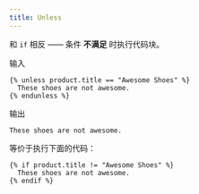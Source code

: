 ```yaml
---
title: Unless
---
```


和 `if` 相反 —— 条件 **不满足** 时执行代码块。

输入
```liquid
{% unless product.title == "Awesome Shoes" %}
  These shoes are not awesome.
{% endunless %}
```

输出
```text
These shoes are not awesome.
```

等价于执行下面的代码：

```liquid
{% if product.title != "Awesome Shoes" %}
  These shoes are not awesome.
{% endif %}
```
